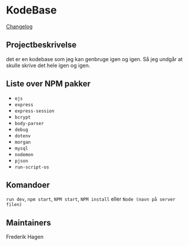 # KodeBase
[Changelog](./CHANGELOG.md)

## Projectbeskrivelse
det er en kodebase som jeg kan genbruge igen og igen. Så jeg undgår at skulle skrive det hele igen og igen. 

## Liste over NPM pakker
* `ejs`
* `express`
* `express-session`
* `bcrypt`
* `body-parser`
* `debug`
* `dotenv`
* `morgan`
* `mysql`
* `nodemon`
* `pjson`
* `run-script-os`

## Komandoer
`run dev`, `npm start`, `NPM start`, `NPM install` eller `Node (navn på server filen)`

## Maintainers
Frederik Hagen